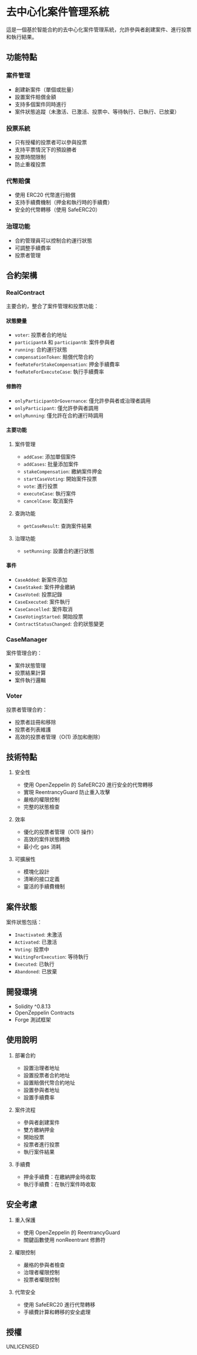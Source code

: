 # 去中心化案件管理系統

這是一個基於智能合約的去中心化案件管理系統，允許參與者創建案件、進行投票和執行結果。

## 功能特點

### 案件管理
- 創建新案件（單個或批量）
- 設置案件賠償金額
- 支持多個案件同時進行
- 案件狀態追蹤（未激活、已激活、投票中、等待執行、已執行、已放棄）

### 投票系統
- 只有授權的投票者可以參與投票
- 支持平票情況下的預設勝者
- 投票時間限制
- 防止重複投票

### 代幣賠償
- 使用 ERC20 代幣進行賠償
- 支持手續費機制（押金和執行時的手續費）
- 安全的代幣轉移（使用 SafeERC20）

### 治理功能
- 合約管理員可以控制合約運行狀態
- 可調整手續費率
- 投票者管理

## 合約架構

### RealContract
主要合約，整合了案件管理和投票功能：

#### 狀態變量
- `voter`: 投票者合約地址
- `participantA` 和 `participantB`: 案件參與者
- `running`: 合約運行狀態
- `compensationToken`: 賠償代幣合約
- `feeRateForStakeCompensation`: 押金手續費率
- `feeRateForExecuteCase`: 執行手續費率

#### 修飾符
- `onlyParticipantOrGovernance`: 僅允許參與者或治理者調用
- `onlyParticipant`: 僅允許參與者調用
- `onlyRunning`: 僅允許在合約運行時調用

#### 主要功能
1. 案件管理
   - `addCase`: 添加單個案件
   - `addCases`: 批量添加案件
   - `stakeCompensation`: 繳納案件押金
   - `startCaseVoting`: 開始案件投票
   - `vote`: 進行投票
   - `executeCase`: 執行案件
   - `cancelCase`: 取消案件

2. 查詢功能
   - `getCaseResult`: 查詢案件結果

3. 治理功能
   - `setRunning`: 設置合約運行狀態

#### 事件
- `CaseAdded`: 新案件添加
- `CaseStaked`: 案件押金繳納
- `CaseVoted`: 投票記錄
- `CaseExecuted`: 案件執行
- `CaseCancelled`: 案件取消
- `CaseVotingStarted`: 開始投票
- `ContractStatusChanged`: 合約狀態變更

### CaseManager
案件管理合約：
- 案件狀態管理
- 投票結果計算
- 案件執行邏輯

### Voter
投票者管理合約：
- 投票者註冊和移除
- 投票者列表維護
- 高效的投票者管理（O(1) 添加和刪除）

## 技術特點

1. 安全性
   - 使用 OpenZeppelin 的 SafeERC20 進行安全的代幣轉移
   - 實現 ReentrancyGuard 防止重入攻擊
   - 嚴格的權限控制
   - 完整的狀態檢查

2. 效率
   - 優化的投票者管理（O(1) 操作）
   - 高效的案件狀態轉換
   - 最小化 gas 消耗

3. 可擴展性
   - 模塊化設計
   - 清晰的接口定義
   - 靈活的手續費機制

## 案件狀態

案件狀態包括：
- `Inactivated`: 未激活
- `Activated`: 已激活
- `Voting`: 投票中
- `WaitingForExecution`: 等待執行
- `Executed`: 已執行
- `Abandoned`: 已放棄

## 開發環境

- Solidity ^0.8.13
- OpenZeppelin Contracts
- Forge 測試框架

## 使用說明

1. 部署合約
   - 設置治理者地址
   - 設置投票者合約地址
   - 設置賠償代幣合約地址
   - 設置參與者地址
   - 設置手續費率

2. 案件流程
   - 參與者創建案件
   - 雙方繳納押金
   - 開始投票
   - 投票者進行投票
   - 執行案件結果

3. 手續費
   - 押金手續費：在繳納押金時收取
   - 執行手續費：在執行案件時收取

## 安全考慮

1. 重入保護
   - 使用 OpenZeppelin 的 ReentrancyGuard
   - 關鍵函數使用 nonReentrant 修飾符

2. 權限控制
   - 嚴格的參與者檢查
   - 治理者權限控制
   - 投票者權限控制

3. 代幣安全
   - 使用 SafeERC20 進行代幣轉移
   - 手續費計算和轉移的安全處理

## 授權

UNLICENSED
